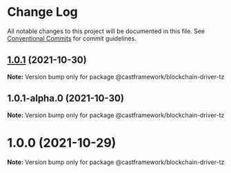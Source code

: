 # Change Log

All notable changes to this project will be documented in this file.
See [Conventional Commits](https://conventionalcommits.org) for commit guidelines.

## [1.0.1](https://github.com/castframework/cast/compare/v1.0.1-alpha.0...v1.0.1) (2021-10-30)

**Note:** Version bump only for package @castframework/blockchain-driver-tz





## 1.0.1-alpha.0 (2021-10-30)

**Note:** Version bump only for package @castframework/blockchain-driver-tz





# 1.0.0 (2021-10-29)

**Note:** Version bump only for package @castframework/blockchain-driver-tz
